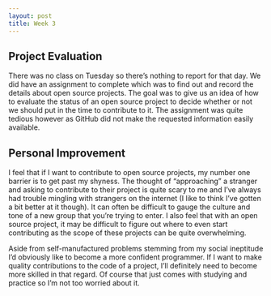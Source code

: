 ```yaml
---
layout: post
title: Week 3
---
```

  
## Project Evaluation
  
There was no class on Tuesday so there’s nothing to report for that day. We did have an assignment to complete which was to find out and record the details about open source projects.  The goal was to give us an idea of how to evaluate the status of an open source project to decide whether or not we should put in the time to contribute to it. The assignment was quite tedious however as GitHub did not make the requested information easily available.
  
## Personal Improvement
  
I feel that if I want to contribute to open source projects, my number one barrier is to get past my shyness. The thought of “approaching” a stranger and asking to contribute to their project is quite scary to me and I’ve always had trouble mingling with strangers on the internet (I like to think I’ve gotten a bit better at it though). It can often be difficult to gauge the culture and tone of a new group that you’re trying to enter. I also feel that with an open source project, it may be difficult to figure out where to even start contributing as the scope of these projects can be quite overwhelming.
  
Aside from self-manufactured problems stemming from my social ineptitude I’d obviously like to become a more confident programmer. If I want to make quality contributions to the code of a project, I’ll definitely need to become more skilled in that regard. Of course that just comes with studying and practice so I’m not too worried about it. 
